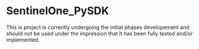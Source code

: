 # SentinelOne_PySDK

This is project is currently undergoing the initial phases developement and should not be used under the impression that it has been fully tested and/or implemented.